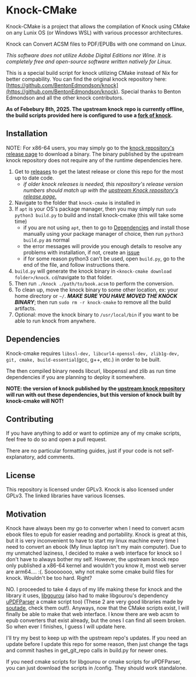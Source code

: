 # Knock-CMake

Knock-CMake is a project that allows the compilation of Knock using CMake on any Lunix OS (or Windows WSL) with various processor architectures. 

Knock can Convert ACSM files to PDF/EPUBs with one command on Linux.

*This software does not utilize Adobe Digital Editions nor Wine. It is completely free and open-source software written natively for Linux.*

This is a special build script for knock utilizing CMake instead of Nix for better compability. You can find the original knock repository here: [https://github.com/BentonEdmondson/knock](https://github.com/BentonEdmondson/knock). Special thanks to Benton Edmondson and all the other knock contributors.

**As of Febebury 8th, 2025. The upstream knock repo is currently offline, the build scripts provided here is configured to use a [fork of knock](https://github.com/Alvin-He/knock-cmake/tree/knock-base-release-79).**

## Installation

NOTE: For x86-64 users, you may simply go to the [knock repository's release page](https://github.com/BentonEdmondson/knock/releases) to download a binary. The binary published by the upstream knock repository does not require any of the runtime dependencies here.

1. Get to [releases](https://github.com/Alvin-He/knock-cmake/knock/releases) to get the latest release or clone this repo for the most up to date code.
    - *if older knock releases is needed, this repository's release version numbers should match up with the [upstream Knock repository's release page.](https://github.com/BentonEdmondson/knock/releases)*
2. Navigate to the folder that `knock-cmake` is installed in
3. If `apt` is your OS's package manager, then you may simply run `sudo python3 build.py` to build and install knock-cmake (this will take some time) 
    - if you are not using `apt`, then to go to [Dependencies](#dependencies) and install those manually using your package manager of choice, then run `python3 build.py` as normal
    - the error messages will provide you enough details to resolve any problems with installation, if not, create an [issue](https://github.com/Alvin-He/knock-cmake/issues/new)
    - if for some reason python3 can't be used, open `build.py`, go to the end of the file, and follow instructions there. 
4. `build.py` will generate the knock binary in `<knock-cmake download folder>/knock`. `cd`/navigate to that folder.
5. Then run `./knock ./path/to/book.acsm` to perform the conversion.
6. To clean up, move the knock binary to some other location, ex: your home directory or `~/`. ***MAKE SURE YOU HAVE MOVED THE KNOCK BINARY***; then run `sudo rm -r knock-cmake` to remove all the build artifacts. 
7. Optional: move the knock binary to `/usr/local/bin` if you want to be able to run knock from anywhere.

## Dependencies

Knock-cmake requires `libssl-dev, libcurl4-openssl-dev, zlib1g-dev, git, cmake, build-essential`(gcc, g++, etc.) in order to be built.

The then compiled binary needs libcurl, libopenssl and zlib as run time dependencies if you are planning to deploy it somewhere.

**NOTE: the version of knock published by the [upstream knock repository](https://github.com/BentonEdmondson/knock/) will run with out these dependencies, but this version of knock built by knock-cmake will NOT!**

## Contributing

If you have anything to add or want to optimize any of my cmake scripts, feel free to do so and open a pull request. 

There are no particular formatting guides, just if your code is not self-explanatory, add comments.

## License

This repository is licensed under GPLv3. Knock is also licensed under GPLv3. The linked libraries have various licenses.

## Motivation
Knock have always been my go to converter when I need to convert acsm ebook files to epub for easier reading and portability. Knock is great at this, but it is very inconvenient to have to start my linux machine every time I need to convert an ebook (My linux laptop isn't my main computer). Due to my unmatched laziness, I decided to make a web interface for knock so I don't have to always bother my self. However, the upstream knock repo only published a x86-64 kernel and wouldn't you know it, most web server are arm64.... :(. Soooooooo, why not make some cmake build files for knock. Wouldn't be too hard. Right? 

NO. I proceeded to take 4 days of my life making these for knock and the library it uses, [libgourou](https://forge.soutade.fr/soutade/libgourou) (also had to make libgourou's dependency [uPDFParser](https://forge.soutade.fr/soutade/uPDFParser) a cmake script too) (These 2 are very good libraries made by [soutade](https://forge.soutade.fr/soutade/), check them out!). Anyways, now that the CMake scripts exist, I will finally be able to make that web interface. I know there are web acsm to epub converters that exist already, but the ones I can find all seem broken. So when ever I finishes, I guess I will update here. 

I'll try my best to keep up with the upstream repo's updates. If you need an update before I update this repo for some reason, then just change the tags and commit hashes in get_git_repo calls in build.py for newer ones.  

If you need cmake scripts for libgourou or cmake scripts for uPDFParser, you can just download the scripts in /config. They should work standalone. 

